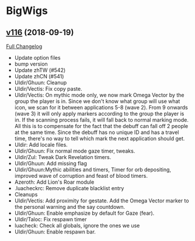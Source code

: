 # BigWigs

## [v116](https://github.com/BigWigsMods/BigWigs/tree/v116) (2018-09-19)
[Full Changelog](https://github.com/BigWigsMods/BigWigs/compare/v115.1...v116)

- Update option files  
- bump version  
- Update zhTW (#542)  
- Update zhCN (#541)  
- Uldir/Ghuun: Cleanup  
- Uldir/Vectis: Fix copy paste.  
- Uldir/Vectis: On mythic mode only, we now mark Omega Vector by the group the player is in. Since we don't know what group will use what icon, we scan for it between applications 5-8 (wave 2). From 9 onwards (wave 3) it will only apply markers according to the group the player is in. If the scanning process fails, it will fall back to normal marking mode. All this is to compensate for the fact that the debuff can fall off 2 people at the same time. Since the debuff has no unique ID and has a travel time, there's no way to tell which mark the next application should get.  
- Uldir: Add locale files.  
- Uldir/Ghuun: Fix normal mode gaze timer, tweaks.  
- Uldir/Zul: Tweak Dark Revelation timers.  
- Uldir/Ghuun: Add missing flag  
- Uldir/Ghuun:Mythic abilities and timers,  Timer for orb depositing, improved wave of corruption and feast of blood timers.  
- Azeroth: Add Lion's Roar module  
- .luacheckrc: Remove duplicate blacklist entry  
- Cleanups  
- Uldir/Vectis: Add proximity for gestate. Add the Omega Vector marker to the personal warning and the say countdown.  
- Uldir/Ghuun: Enable emphasize by default for Gaze (fear).  
- Uldir/Taloc: Fix respawn timer  
- luacheck: Check all globals, ignore the ones we use  
- Uldir/Ghuun: Enable respawn bar.  
